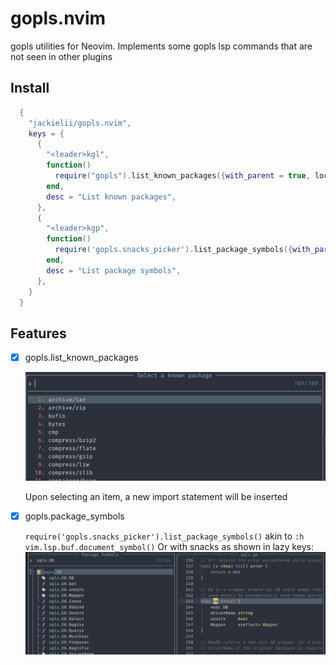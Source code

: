 # gopls.nvim

gopls utilities for Neovim. Implements some gopls lsp commands that are not seen in other plugins

## Install 

```lua
  {
    "jackielii/gopls.nvim",
    keys = {
      {
        "<leader>kgl",
        function()
          require("gopls").list_known_packages({with_parent = true, loclist = true})
        end,
        desc = "List known packages",
      },
      {
        "<leader>kgp",
        function()
          require('gopls.snacks_picker').list_package_symbols({with_parent = true})
        end,
        desc = "List package symbols",
      },
    }
  }
```

## Features

- [x] gopls.list_known_packages

  ![list-known-packages](assets/list-known-packages.png)

  Upon selecting an item, a new import statement will be inserted

- [x] gopls.package_symbols

  `require('gopls.snacks_picker').list_package_symbols()` akin to `:h vim.lsp.buf.document_symbol()`
  Or with snacks as shown in lazy keys:
  ![snacks-picker-package-symbols](assets/snacks-picker-package-symbols.png)
